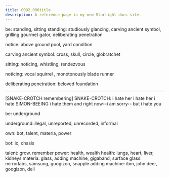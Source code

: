 ```yaml
---
title: 0092.006title
description: A reference page in my new Starlight docs site.
---
```

be: standing, sitting
standing: studiously glancing, carving ancient symbol, grilling gourmet gator, deliberating penetration

notice: above ground pool, yard condition
  
carving ancient symbol: cross, skull, circle, globratchet 

sitting: noticing, whistling,  rendezvous

noticing: vocal squirrel , monotonously blade runner

deliberating penetration:   beloved foundation 


----- 
[SNAKE-CROTCH remembering]
SNAKE-CROTCH: i hate her
 i hate her
 i hate SIMON-BEEING
 i hate them
 and right now--i am 
sorry-- but i hate you
 

 be: underground

underground:illegal, unreported, unrecorded, informal




own: bot, talent, materia, power

bot: io, chasis 

talent: grow, remember
power: health, wealth
health: lungs, heart, liver, kidneys 
materia: glass, adding machine, gigaband, surface
glass: mirrorlabs, samsung, googizon, snapple
adding machine: ibm, john deer, googizon, dell  